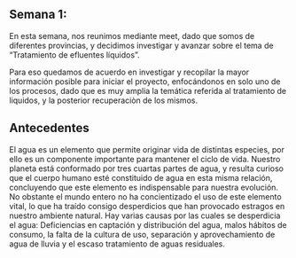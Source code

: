 ## Semana 1:
En esta semana, nos reunimos mediante meet, dado que somos de diferentes provincias, y decidimos investigar y avanzar sobre el tema de “Tratamiento de efluentes líquidos”.

Para eso quedamos de acuerdo en investigar y recopilar la mayor información posible para iniciar el proyecto, enfocándonos en solo uno de los procesos, dado que es muy amplia la temática referida al tratamiento de liquidos, y la posterior recuperaciòn de los mismos.

## Antecedentes 
El agua es un  elemento que permite originar vida de distintas especies, por ello es un componente importante para mantener el ciclo de vida. Nuestro planeta está conformado por tres cuartas partes de agua, y resulta curioso que el cuerpo humano esté constituido de agua en esta misma relación, concluyendo que este elemento es indispensable para nuestra evolución. No obstante el mundo entero no ha concientizado el uso de este elemento vital, lo que ha traído consigo desperdicios que han provocado estragos en nuestro ambiente natural.
Hay varias causas por las cuales se desperdicia el agua: Deficiencias en captación y distribución del agua, malos hábitos de consumo, la  falta de la cultura de uso, separación y aprovechamiento de agua de lluvia y el escaso  tratamiento de aguas residuales.

